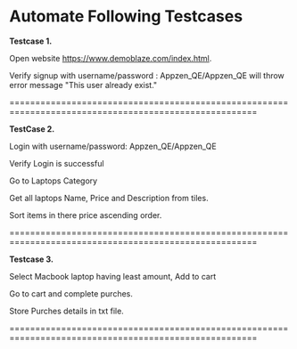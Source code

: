 # Automate Following Testcases

**Testcase 1.**

Open website https://www.demoblaze.com/index.html. 

Verify signup with username/password : Appzen_QE/Appzen_QE will throw error message "This user already exist."

======================================================================================================

**TestCase 2.**

Login with username/password: Appzen_QE/Appzen_QE

Verify Login is successful

Go to Laptops Category

Get all laptops Name, Price and Description from tiles.

Sort items in there price ascending order.

======================================================================================================


**Testcase 3.**

Select Macbook laptop having least amount, Add to cart

Go to cart and complete purches.

Store Purches details in txt file.

======================================================================================================
